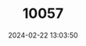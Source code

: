 ---
title: "10057"
category: "Hippocampus abdominalis"
draft: false
date: 2024-02-22 13:03:50
languages:
  English: ["Big-belly Seahorse", "Pot-bellied Seahorse"]
  Maori: ["Hinamoki", "Kioremoana", "Manaia"]
---